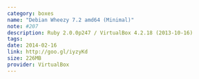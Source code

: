 ```yaml
---
category: boxes
name: "Debian Wheezy 7.2 amd64 (Minimal)"
note: #207
description: Ruby 2.0.0p247 / VirtualBox 4.2.18 (2013-10-16)
tags:
date: 2014-02-16
link: http://goo.gl/iyzyKd
size: 226MB
provider: VirtualBox
---
```


